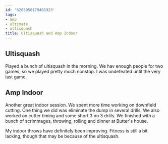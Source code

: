 ```yaml
---
id: '6285958179401923'
tags:
- amp
- ultimate
- ultisquash
title: Ultisquash and Amp Indoor
---
```


## Ultisquash

Played a bunch of ultisquash in the morning. We hav enough people for two games, so we played pretty much nonstop. I was undefeated until the very last game.

## Amp Indoor

Another great indoor session. We spent more time working on downfield cutting. One thing we did was eliminate the dump in several drills. We also worked on cutter timing and some short 3 on 3 drills. We finished with a bunch of scrimmages, throwing, rolling and dinner at Butter's house. 

My indoor throws have definitely been improving. Fitness is still a bit lacking, though that may be because of the ultisquash.
